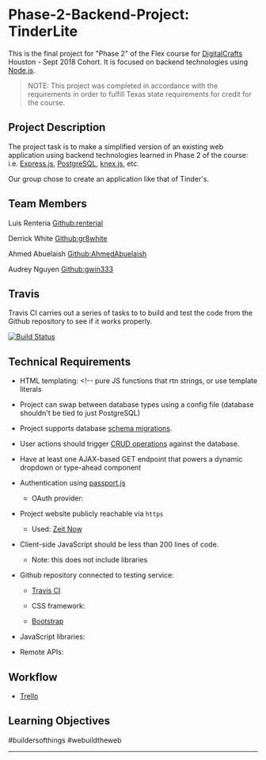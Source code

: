 # Phase-2-Backend-Project: TinderLite

This is the final project for "Phase 2" of the Flex course for [DigitalCrafts]
Houston - Sept 2018 Cohort. It is focused on backend technologies using [Node.js].

> NOTE: This project was completed in accordance with the requirements in order to fulfill Texas state requirements for credit for the course.

[DigitalCrafts]:https://www.digitalcrafts.com/
[Node.js]:https://nodejs.org/

## Project Description

The project task is to make a simplified version of an existing web application using backend technologies learned in Phase 2 of the course: i.e. [Express.js], [PostgreSQL], [knex.js], etc.

Our group chose to create an application like that of Tinder's.

[express.js]:https://expressjs.com/
[PostgreSQL]:https://www.postgresql.org/
[knex.js]:https://knexjs.org/

## Team Members

Luis Renteria [Github:renterial](https://github.com/renterial)

Derrick White [Github:gr8white](https://github.com/gr8white)

Ahmed Abuelaish [Github:AhmedAbuelaish](https://github.com/AhmedAbuelaish)

Audrey Nguyen [Github:gwin333](https://github.com/gwin333)

## Travis

Travis CI carries out a series of tasks to to build and test the code from the Github repository to see if it works properly.

[![Build Status](https://travis-ci.com/renterial/Phase-2-Backend-Project.svg?token=QqYp9T3X5ea6JSmgwpjS&branch=master)](https://travis-ci.com/renterial/Phase-2-Backend-Project)

## Technical Requirements

<!-- Requirements of the project and how our project satisfies them -->

- HTML templating: <!-- pure JS functions that rtn strings, or use template literals
<!-- Mustache, handlebars, ejs, pug, etc. -->

- Project can swap between database types using a config file (database shouldn't be tied to just PostgreSQL)
<!-- use abstraction layer like knex.js or Sequelize -->

- Project supports database [schema migrations](https://en.wikipedia.org/wiki/Schema_migration).

- User actions should trigger [CRUD operations](https://en.wikipedia.org/wiki/Create,_read,_update_and_delete) against the database.

- Have at least one AJAX-based GET endpoint that powers a dynamic dropdown or type-ahead component

- Authentication using [passport.js](http://www.passportjs.org/)
  - OAuth provider:  <!--(Twitter, Facebook, GitHub, etc) -->

- Project website publicly reachable via `https`
  - Used: [Zeit Now](https://zeit.co/now)

- Client-side JavaScript should be less than 200 lines of code.
  - Note: this does not include libraries

- Github repository connected to testing service:
  - [Travis CI](https://travis-ci.org/)

  - CSS framework:
  - [Bootstrap](http://getbootstrap.com/)

- JavaScript libraries:

- Remote APIs:

## Workflow 

- [Trello](https://trello.com/b/EgTR8BAy/workflow)

## Learning Objectives


#buildersofthings #webuildtheweb

--------------------------------------------------------------------------------

